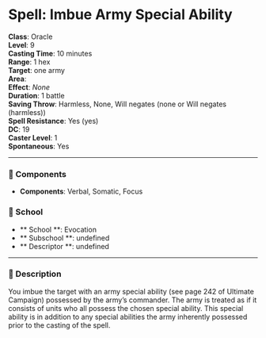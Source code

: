 
# Spell: Imbue Army Special Ability
**Class**: Oracle  
**Level**: 9  
**Casting Time**: 10 minutes  
**Range**: 1 hex  
**Target**: one army  
**Area**:   
**Effect**: _None_  
**Duration**: 1 battle  
**Saving Throw**: Harmless, None, Will negates (none or Will negates (harmless))  
**Spell Resistance**: Yes (yes)  
**DC**: 19  
**Caster Level**: 1  
**Spontaneous**: Yes

---

### 🔮 Components
- **Components**: Verbal, Somatic, Focus

### 🏫 School
- ** School **: Evocation
- ** Subschool **: undefined
- ** Descriptor **: undefined
---

### 📜 Description
You imbue the target with an army special ability (see page 242 of Ultimate Campaign) possessed by the army’s commander. The army is treated as if it consists of units who all possess the chosen special ability. This special ability is in addition to any special abilities the army inherently possessed prior to the casting of the spell.
